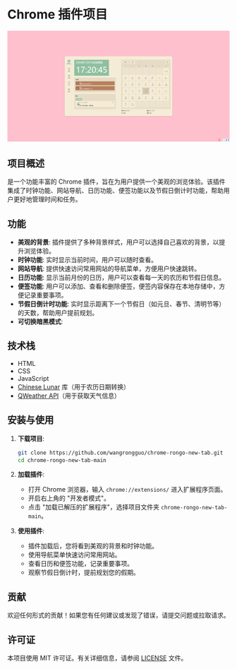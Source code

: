 # Chrome 插件项目 
![预览图](images/003.png)

## 项目概述

 是一个功能丰富的 Chrome 插件，旨在为用户提供一个美观的浏览体验。该插件集成了时钟功能、网站导航、日历功能、便签功能以及节假日倒计时功能，帮助用户更好地管理时间和任务。

## 功能

- **美观的背景**: 插件提供了多种背景样式，用户可以选择自己喜欢的背景，以提升浏览体验。
- **时钟功能**: 实时显示当前时间，用户可以随时查看。
- **网站导航**: 提供快速访问常用网站的导航菜单，方便用户快速跳转。
- **日历功能**: 显示当前月份的日历，用户可以查看每一天的农历和节假日信息。
- **便签功能**: 用户可以添加、查看和删除便签，便签内容保存在本地存储中，方便记录重要事项。
- **节假日倒计时功能**: 实时显示距离下一个节假日（如元旦、春节、清明节等）的天数，帮助用户提前规划。
- **可切换暗黑模式**: 

## 技术栈

- HTML
- CSS
- JavaScript
- [Chinese Lunar](https://github.com/yangshun/chinese-lunar) 库（用于农历日期转换）
- [QWeather API](https://dev.qweather.com/)（用于获取天气信息）

## 安装与使用

1. **下载项目**:
   ```bash
   git clone https://github.com/wangrongguo/chrome-rongo-new-tab.git
   cd chrome-rongo-new-tab-main
   ```

2. **加载插件**:
   - 打开 Chrome 浏览器，输入 `chrome://extensions/` 进入扩展程序页面。
   - 开启右上角的 "开发者模式"。
   - 点击 "加载已解压的扩展程序"，选择项目文件夹 `chrome-rongo-new-tab-main`。

3. **使用插件**:
   - 插件加载后，您将看到美观的背景和时钟功能。
   - 使用导航菜单快速访问常用网站。
   - 查看日历和便签功能，记录重要事项。
   - 观察节假日倒计时，提前规划您的假期。

## 贡献

欢迎任何形式的贡献！如果您有任何建议或发现了错误，请提交问题或拉取请求。

## 许可证

本项目使用 MIT 许可证。有关详细信息，请参阅 [LICENSE](LICENSE) 文件。
